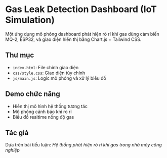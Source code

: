 # Gas Leak Detection Dashboard (IoT Simulation)

Một ứng dụng mô phỏng dashboard phát hiện rò rỉ khí gas dùng cảm biến MQ-2, ESP32, và giao diện hiển thị bằng Chart.js + Tailwind CSS.

## Thư mục

- `index.html`: File chính giao diện
- `css/style.css`: Giao diện tùy chỉnh
- `js/main.js`: Logic mô phỏng và xử lý biểu đồ

## Demo chức năng

- Hiển thị mô hình hệ thống tương tác
- Mô phỏng cảnh báo khi rò rỉ
- Biểu đồ realtime nồng độ gas

## Tác giả

Dựa trên bài tiểu luận: *Hệ thống phát hiện rò rỉ khí gas trong nhà máy công nghiệp*
